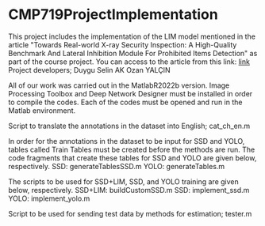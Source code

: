 # CMP719ProjectImplementation
This project includes the implementation of the LIM model mentioned in the article "Towards Real-world X-ray Security Inspection: A High-Quality Benchmark And Lateral Inhibition Module For Prohibited Items Detection" as part of the course project. You can access to the article from this link: [link](https://arxiv.org/pdf/2108.09917.pdf)
Project developers; 
Duygu Selin AK 
Ozan YALÇIN

All of our work was carried out in the MatlabR2022b version. Image Processing Toolbox and Deep Network Designer must be installed in order to compile the codes. Each of the codes must be opened and run in the Matlab environment.

Script to translate the annotations in the dataset into English;
cat_ch_en.m

In order for the annotations in the dataset to be input for SSD and YOLO, tables called Train Tables must be created before the methods are run. The code fragments that create these tables for SSD and YOLO are given below, respectively.
SSD: generateTablesSSD.m
YOLO: generateTables.m


The scripts to be used for SSD+LIM, SSD, and YOLO training are given below, respectively.
SSD+LIM: buildCustomSSD.m
SSD: implement_ssd.m
YOLO: implement_yolo.m

Script to be used for sending test data by methods for estimation;
tester.m

